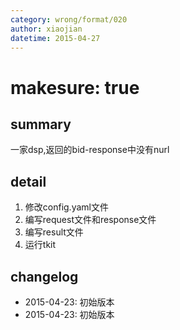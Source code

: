 ```yaml
---
category: wrong/format/020
author: xiaojian
datetime: 2015-04-27
---
```


# makesure: true

## summary

一家dsp,返回的bid-response中没有nurl

## detail

1. 修改config.yaml文件
1. 编写request文件和response文件
1. 编写result文件
1. 运行tkit

## changelog

- 2015-04-23: 初始版本
- 2015-04-23: 初始版本
